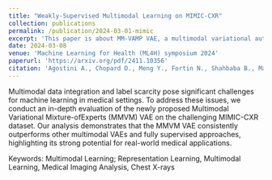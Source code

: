 ```yaml
---
title: "Weakly-Supervised Multimodal Learning on MIMIC-CXR"
collection: publications
permalink: /publication/2024-03-01-mimic
excerpt: 'This paper is about MM-VAMP VAE, a multimodal variational autoencoder that allows latent representation sharing, obtained by a mixture-of-experts prior with a soft constraint, inspired by the Jensen-Shannon Divergence in contrastive learning, that is great at downstream tasks in representation learning and missing modality imputation, in both simulation study and a real world neuron activity datasets.'
date: 2024-03-08
venue: 'Machine Learning for Health (ML4H) symposium 2024'
paperurl: 'https://arxiv.org/pdf/2411.10356'
citation: 'Agostini A., Chopard D., Meng Y., Fortin N., Shahbaba B., Mandt S., Sutter T. M., Vogt J. E. (2024). &quot;Weakly-Supervised Multimodal Learning on MIMIC-CXR&quot; <i>arXiv Preprint</i> arXiv: 2411.10356, 2024.'
---
```


Multimodal data integration and label scarcity pose significant challenges for machine learning in medical settings. To address these issues, we conduct an in-depth evaluation of the newly proposed Multimodal Variational Mixture-ofExperts (MMVM) VAE on the challenging MIMIC-CXR dataset. Our analysis demonstrates that the MMVM VAE consistently outperforms other multimodal VAEs and fully supervised approaches, highlighting its strong potential for real-world medical applications.

Keywords: Multimodal Learning; Representation Learning, Multimodal Learning, Medical Imaging Analysis, Chest X-rays
